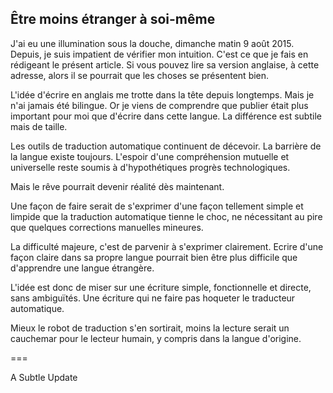 ## Être moins étranger à soi-même

J'ai eu une illumination sous la douche, dimanche matin 9 août 2015. Depuis, je suis  impatient de vérifier mon intuition. C'est ce que je fais en rédigeant le présent article. Si vous pouvez lire sa version anglaise, à cette adresse, alors il se pourrait que les choses se présentent bien.

L'idée d'écrire en anglais me trotte dans la tête depuis longtemps. Mais je n'ai jamais été bilingue. Or je viens de comprendre que publier était plus important pour moi que d'écrire dans cette langue. La différence est subtile mais de taille.

Les outils de traduction automatique continuent de décevoir. La barrière de la langue existe toujours. L'espoir d'une compréhension mutuelle et universelle reste soumis à d'hypothétiques progrès technologiques.

Mais le rêve pourrait devenir réalité dès maintenant.

Une façon de faire serait de s'exprimer d'une façon tellement simple et limpide que la traduction automatique tienne le choc, ne nécessitant au pire que quelques corrections manuelles mineures. 

La difficulté majeure, c'est de parvenir à s'exprimer clairement. Ecrire d'une façon claire dans sa propre langue pourrait bien être plus difficile que d'apprendre une langue étrangère.

L'idée est donc de miser sur une écriture simple, fonctionnelle et directe, sans ambiguïtés. Une écriture qui ne faire pas hoqueter le traducteur automatique.

Mieux le robot de traduction s'en sortirait, moins la lecture serait un cauchemar pour le lecteur humain, y compris dans la langue d'origine.

===

A Subtle Update

